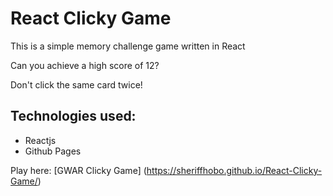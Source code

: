 # React Clicky Game
This is a simple memory challenge game written in React

Can you achieve a high score of 12?

Don't click the same card twice!

## Technologies used:
* Reactjs
* Github Pages

Play here: [GWAR Clicky Game] (https://sheriffhobo.github.io/React-Clicky-Game/)
